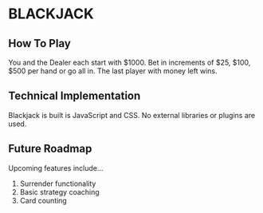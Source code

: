 # BLACKJACK

## How To Play

You and the Dealer each start with $1000. Bet in increments of $25, $100, $500 per hand or go all in. The last player with money left wins.

## Technical Implementation

Blackjack is built is JavaScript and CSS. No external libraries or plugins are used.

## Future Roadmap

Upcoming features include...

1. Surrender functionality
1. Basic strategy coaching
1. Card counting
